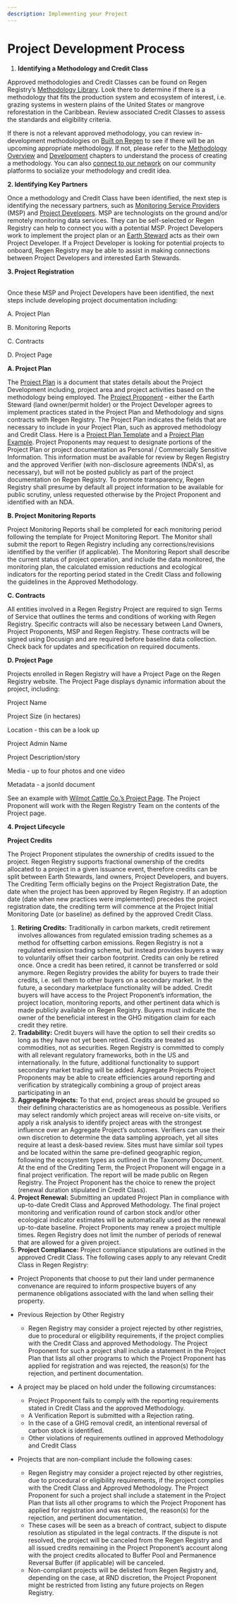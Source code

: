 ```yaml
---
description: Implementing your Project
---
```


# Project Development Process

1. **Identifying a Methodology and Credit Class**&#x20;

Approved methodologies and Credit Classes can be found on Regen Registry’s [Methodology Library](https://app.gitbook.com/o/HLlZLPGRtuSIEfuq1a8I/s/H1QmzemVpWDCJv0QlPOj/). Look there to determine if there is a methodology that fits the production system and ecosystem of interest, i.e. grazing systems in western plains of the United States or mangrove reforestation in the Caribbean. Review associated Credit Classes to assess the standards and eligibility criteria.&#x20;

If there is not a relevant approved methodology, you can review in-development methodologies on [Built on Regen](https://www.notion.so/regennetwork/Built-On-Regen-Network-c6266114116842e389258747454f9f07) to see if there will be an upcoming appropriate methodology. If not, please refer to the [Methodology Overview](../monitoring/monitoring-overview.md) and [Development](broken-reference) chapters to understand the process of creating a methodology. You can also [connect to our network](https://www.notion.so/regennetwork/Community-Resources-5ec875b3086648a0b4b56660b9603fb7) on our community platforms to socialize your methodology and credit idea.

**2. Identifying Key Partners**&#x20;

Once a methodology and Credit Class have been identified, the next step is identifying the necessary partners, such as [Monitoring Service Providers](../regen-registry-overview/users.md#user-definitions) (MSP) and [Project Developers](../regen-registry-overview/users.md#user-definitions). MSP are technologists on the ground and/or remotely monitoring data services. They can be self-selected or Regen Registry can help to connect you with a potential MSP.  Project Developers work to implement the project plan or an [Earth Steward](../regen-registry-overview/users.md#user-definitions) acts as their own Project Developer. If a Project Developer is looking for potential projects to onboard, Regen Registry may be able to assist in making connections between Project Developers and interested Earth Stewards.&#x20;

**3. Project Registration**

\
Once these MSP and Project Developers have been identified, the next steps include developing project documentation including:&#x20;

A. Project Plan&#x20;

B. Monitoring Reports&#x20;

C. Contracts&#x20;

D. Project Page&#x20;

&#x20;**A. Project Plan**&#x20;

The [Project Plan](../regen-registry-overview/users.md#process-definitions) is a document that states details about the Project Development including, project area and project activities based on the methodology being employed. The [Project Proponent](../regen-registry-overview/users.md#user-definitions) - either the Earth Steward (land owner/permit holder) or the Project Developer agrees to implement practices stated in the Project Plan and Methodology and signs contracts with Regen Registry.  The Project Plan indicates the fields that are necessary to include in your Project Plan, such as approved methodology and Credit Class.  Here is a [Project Plan Template](project-plan-template/) and a [Project Plan Example](project-plan-template/project-plan-example.md). Project Proponents may request to designate portions of the Project Plan or project documentation as Personal / Commercially Sensitive Information. This information must be available for review by Regen Registry and the approved Verifier (with non-disclosure agreements (NDA's), as necessary), but will not be posted publicly as part of the project documentation on Regen Registry.  To promote transparency, Regen Registry shall presume by default all project information to be available for public scrutiny, unless requested otherwise by the Project Proponent and identified with an NDA.

**B. Project Monitoring Reports**

&#x20;Project Monitoring Reports shall be completed for each monitoring period following the template for Project Monitoring Report. The Monitor shall submit the report to Regen Registry including any corrections/revisions identified by the verifier (if applicable). The Monitoring Report shall describe the current status of project operation, and include the data monitored, the monitoring plan, the calculated emission reductions and ecological indicators for the reporting period stated in the Credit Class and following the guidelines in the Approved Methodology.&#x20;

**C. Contracts**&#x20;

All entities involved in a Regen Registry Project are required to sign Terms of Service that outlines the terms and conditions of working with Regen Registry. Specific contracts will also be necessary between Land Owners, Project Proponents, MSP and Regen Registry. These contracts will be signed using Docusign and are required before baseline data collection. Check back for updates and specification on required documents.

**D. Project Page**

Projects enrolled in Regen Registry will have a Project Page on the Regen Registry website. The Project Page displays dynamic information about the project, including:&#x20;

Project Name&#x20;

Project Size (in hectares)&#x20;

Location - this can be a look up&#x20;

Project Admin Name&#x20;

Project Description/story&#x20;

Media - up to four photos and one video&#x20;

Metadata - a jsonld document

See an example with [Wilmot Cattle Co.’s Project Page](https://registry.regen.network/projects/wilmot). The Project Proponent will work with the Regen Registry Team on the contents of the Project page.

**4. Project Lifecycle**&#x20;

**Project Credits**&#x20;

The Project Proponent stipulates the ownership of credits issued to the project. Regen Registry supports fractional ownership of the credits allocated to a project in a given issuance event, therefore credits can be split between Earth Stewards, land owners, Project Developers, and buyers. The Crediting Term officially begins on the Project Registration Date, the date when the project has been approved by Regen Registry. If an adoption date (date when new practices were implemented) precedes the project registration date, the crediting term will commence at the Project Initial Monitoring Date (or baseline) as defined by the approved Credit Class.&#x20;

1. **Retiring Credits:** Traditionally in carbon markets, credit retirement involves allowances from regulated emission trading schemes as a method for offsetting carbon emissions. Regen Registry is not a regulated emission trading scheme, but instead provides buyers a way to voluntarily offset their carbon footprint. Credits can only be retired once. Once a credit has been retired, it cannot be transferred or sold anymore. Regen Registry provides the ability for buyers to trade their credits, i.e. sell them to other buyers on a secondary market. In the future, a secondary marketplace functionality will be added. Credit buyers will have access to the Project Proponent’s information, the project location, monitoring reports, and other pertinent data which is made publicly available on Regen Registry. Buyers must indicate the owner of the beneficial interest in the GHG mitigation claim for each credit they retire.&#x20;
2. **Tradability:** Credit buyers will have the option to sell their credits so long as they have not yet been retired. Credits are treated as commodities, not as securities. Regen Registry is committed to comply with all relevant regulatory frameworks, both in the US and internationally. In the future, additional functionality to support secondary market trading will be added. Aggregate Projects Project Proponents may be able to create efficiencies around reporting and verification by strategically combining a group of project areas participating in an&#x20;
3. **Aggregate Projects:** To that end, project areas should be grouped so their defining characteristics are as homogeneous as possible. Verifiers may select randomly which project areas will receive on-site visits, or apply a risk analysis to identify project areas with the strongest influence over an Aggregate Project’s outcomes. Verifiers can use their own discretion to determine the data sampling approach, yet all sites require at least a desk-based review. Sites must have similar soil types and be located within the same pre-defined geographic region, following the ecosystem types as outlined in the Taxonomy Document. At the end of the Crediting Term, the Project Proponent will engage in a final project verification. The report will be made public on Regen Registry. The Project Proponent has the choice to renew the project (renewal duration stipulated in Credit Class).&#x20;
4. **Project Renewal:** Submitting an updated Project Plan in compliance with up-to-date Credit Class and Approved Methodology. The final project monitoring and verification round of carbon stock and/or other ecological indicator estimates will be automatically used as the renewal up-to-date baseline. Project Proponents may renew a project multiple times. Regen Registry does not limit the number of periods of renewal that are allowed for a given project.
5. **Project Compliance:** Project compliance stipulations are outlined in the approved Credit Class. The following cases apply to any relevant Credit Class in Regen Registry:

* Project Proponents that choose to put their land under permanence convenance are required to inform prospective buyers of any permanence obligations associated with the land when selling their property.
* Previous Rejection by Other Registry&#x20;
  * Regen Registry may consider a project rejected by other registries, due to procedural or eligibility requirements, if the project complies with the Credit Class and approved Methodology. The Project Proponent for such a project shall include a statement in the Project Plan that lists all other programs to which the Project Proponent has applied for registration and was rejected, the reason(s) for the rejection, and pertinent documentation.
*   A project may be placed on hold under the following circumstances:

    * Project Proponent fails to comply with the reporting requirements stated in Credit Class and the approved Methodology.&#x20;
    * A Verification Report is submitted with a Rejection rating.&#x20;
    * In the case of a GHG removal credit, an intentional reversal of carbon stock is identified.&#x20;
    * Other violations of requirements outlined in approved Methodology and Credit Class&#x20;


* Projects that are non-compliant include the following cases:&#x20;
  * Regen Registry may consider a project rejected by other registries, due to procedural or eligibility requirements, if the project complies with the Credit Class and Approved Methodology. The Project Proponent for such a project shall include a statement in the Project Plan that lists all other programs to which the Project Proponent has applied for registration and was rejected, the reason(s) for the rejection, and pertinent documentation.&#x20;
  * These cases will be seen as a breach of contract, subject to dispute resolution as stipulated in the legal contracts. If the dispute is not resolved, the project will be canceled from the Regen Registry and all issued credits remaining in the Project Proponent’s account along with the project credits allocated to Buffer Pool and Permanence Reversal Buffer (if applicable) will be canceled.&#x20;
  * Non-compliant projects will be delisted from Regen Registry and, depending on the case, at RND discretion, the Project Proponent might be restricted from listing any future projects on Regen Registry.
